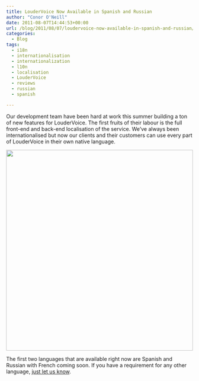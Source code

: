 ```yaml
---
title: LouderVoice Now Available in Spanish and Russian
author: "Conor O'Neill"
date: 2011-08-07T14:44:53+00:00
url: /blog/2011/08/07/loudervoice-now-available-in-spanish-and-russian/
categories:
  - Blog
tags:
  - i18n
  - internationalisation
  - internationalization
  - l10n
  - localisation
  - LouderVoice
  - reviews
  - russian
  - spanish

---
```

Our development team have been hard at work this summer building a ton of new features for LouderVoice. The first fruits of their labour is the full front-end and back-end localisation of the service. We&#8217;ve always been internationalised but now our clients and their customers can use every part of LouderVoice in their own native language.

[<img class="aligncenter size-full wp-image-2310" title="spanish2" src="http://www.loudervoice.com/wp-content/uploads/2011/08/spanish2.png" alt="" width="504" height="542" srcset="http://127.0.0.1.nip.io/wp-content/uploads/2011/08/spanish2.png 504w, http://127.0.0.1.nip.io/wp-content/uploads/2011/08/spanish2-278x300.png 278w" sizes="(max-width: 504px) 100vw, 504px" />][1]

The first two languages that are available right now are Spanish and Russian with French coming soon. If you have a requirement for any other language, [just let us know][2].

 [1]: http://www.loudervoice.com/wp-content/uploads/2011/08/spanish2.png
 [2]: http://www.loudervoice.com/ask-us/